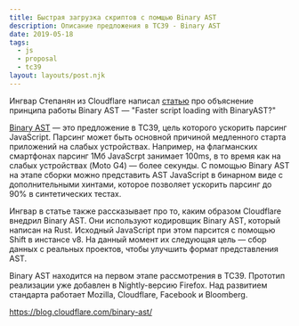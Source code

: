 ```yaml
---
title: Быстрая загрузка скриптов с помщью Binary AST
description: Описание предложения в TC39 - Binary AST
date: 2019-05-18
tags:
  - js
  - proposal
  - tc39
layout: layouts/post.njk
---
```

Ингвар Степанян из Cloudflare написал [статью](https://blog.cloudflare.com/binary-ast/) про объяснение принципа работы Binary AST — "Faster script loading with BinaryAST?"

[Binary AST](https://github.com/tc39/proposal-binary-ast) — это предложение в TC39, цель которого ускорить парсинг JavaScript. Парсинг может быть основной причиной медленного старта приложений на слабых устройствах. Например, на флагманских смартфонах парсинг 1Мб JavaScrpt занимает 100ms, в то время как на слабых устройствах (Moto G4) — более секунды. С помощью Binary AST на этапе сборки можно представить AST JavaScript в бинарном виде с дополнительными хинтами, которое позволяет ускорить парсинг до 90% в синтетических тестах.

Ингвар в статье также рассказывает про то, каким образом Cloudflare внедрил Binary AST. Они используют кодировщик Binary AST, который написан на Rust. Исходный JavaScript при этом парсится с помощью Shift в инстансе v8. На данный момент их следующая цель — сбор данных с реальных проектов, чтобы улучшить формат представления AST.

Binary AST находится на первом этапе рассмотрения в TC39. Прототип реализации уже добавлен в Nightly-версию Firefox. Над развитием стандарта работает Mozilla, Cloudflare, Facebook и Bloomberg.

https://blog.cloudflare.com/binary-ast/
